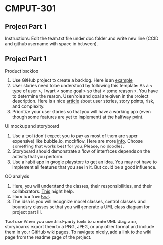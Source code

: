 # CMPUT-301

Project Part 1
---------------------------------
Instructions: Edit the team.txt file under doc folder and write new line (CCID and github username with space in between).


Project Part 1
---------------------------------
Product backlog
1. Use GitHub project to create a backlog. Here is an [example](https://github.com/git-lfs/git-lfs/projects/3) 
2. User stories need to be understood by following this template: As a < type of user >, I want < some goal > so that < some reason >. You have to determine the reason. User/role and goal are given in the project description. Here is a nice [article](https://medium.com/nsquared-labs/user-stories-and-the-product-backlog-in-scrum-c87d36df4b96) about user stories, story points, risk, and complexity.
3. Prioritize your user stories so that you will have a working app (even though some features are yet to implement) at the halfway point.

UI mockup and storyboard
1. Use a tool (don't expect you to pay as most of them are super expensive) like bubble.io, mockflow. Here are more [info](https://blog.capterra.com/free-and-open-source-wireframe-tools/). Choose something that works best for you. Please, no doodles.
2. Storyboard should demonstrate a flow of interfaces depends on the activity that you perform.
3. Use a habit app in google playstore to get an idea. You may not have to implement all features that you see in it. But could be a good influence.

OO analysis
1. Here, you will understand the classes, their responsibilities, and their collaborators. [This](http://agilemodeling.com/artifacts/crcModel.htm) might help.
2. Here is a free [tool](https://echeung.me/crcmaker/).
3. The idea is you will recognize model classes, control classes, and boundary classes so that you will generate a UML class diagram for project part III.

Tool use
When you use third-party tools to create UML diagrams, storyboards export them to a PNG, JPEG, or any other format and include them in your GitHub wiki pages. To navigate nicely, add a link to the wiki page from the readme page of the project.


